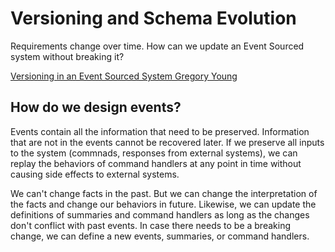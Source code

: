 # Versioning and Schema Evolution

Requirements change over time. How can we update an Event Sourced system without breaking it?

[Versioning in an Event Sourced System Gregory Young](https://leanpub.com/esversioning/read)

## How do we design events?

Events contain all the information that need to be preserved. Information that are not in the events cannot be recovered later. If we preserve all inputs to the system (commnads, responses from external systems), we can replay the behaviors of command handlers at any point in time without causing side effects to external systems.

We can't change facts in the past. But we can change the interpretation of the facts and change our behaviors in future. Likewise, we can update the definitions of summaries and command handlers as long as the changes don't conflict with past events. In case there needs to be a breaking change, we can define a new events, summaries, or command handlers.
